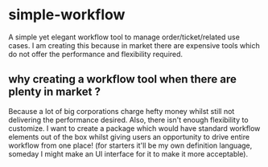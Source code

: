 # simple-workflow
A simple yet elegant workflow tool to manage order/ticket/related use cases. I am creating this because in market there are expensive tools which do not offer the performance and flexibility required.

## why creating a workflow tool when there are plenty in market ?
Because a lot of big corporations charge hefty money whilst still not delivering the performance desired. Also, there isn't enough flexibility to customize. I want to create a package which would have standard workflow elements out of the box whilst giving users an opportunity to drive entire workflow from one place! (for starters it'll be my own definition language, someday I might make an UI interface for it to make it more acceptable).